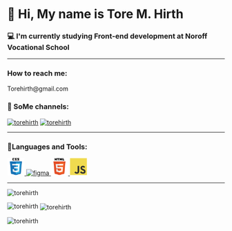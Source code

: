 <h1 align="left">👋 Hi, My name is Tore M. Hirth</h1>
<h3 align="left">💻 I'm currently studying Front-end development at Noroff Vocational School </h3>

---

<h3>How to reach me:</h3>
<label rel:mailto>Torehirth@gmail.com</label>

<h3 align="left">📧 SoMe channels:</h3>
<p align="left">
<a href="https://linkedin.com/in/torehirth" target="blank"><img align="center" src="https://raw.githubusercontent.com/rahuldkjain/github-profile-readme-generator/master/src/images/icons/Social/linked-in-alt.svg" alt="torehirth" height="30" width="40" /></a>
<a href="https://instagram.com/torehirth" target="blank"><img align="center" src="https://raw.githubusercontent.com/rahuldkjain/github-profile-readme-generator/master/src/images/icons/Social/instagram.svg" alt="torehirth" height="30" width="40" /></a>
</p>

---

<h3 align="left">🚀Languages and Tools:</h3>
<p align="left"> <a href="https://www.w3schools.com/css/" target="_blank" rel="noreferrer"> <img src="https://raw.githubusercontent.com/devicons/devicon/master/icons/css3/css3-original-wordmark.svg" alt="css3" width="40" height="40"/> </a> <a href="https://www.figma.com/" target="_blank" rel="noreferrer"> <img src="https://www.vectorlogo.zone/logos/figma/figma-icon.svg" alt="figma" width="40" height="40"/> </a> <a href="https://www.w3.org/html/" target="_blank" rel="noreferrer"> <img src="https://raw.githubusercontent.com/devicons/devicon/master/icons/html5/html5-original-wordmark.svg" alt="html5" width="40" height="40"/> </a> <a href="https://developer.mozilla.org/en-US/docs/Web/JavaScript" target="_blank" rel="noreferrer"> <img src="https://raw.githubusercontent.com/devicons/devicon/master/icons/javascript/javascript-original.svg" alt="javascript" width="40" height="40"/> </a> </p>

---

<p align="left"> <img src="https://komarev.com/ghpvc/?username=torehirth&label=Profile%20views&color=0e75b6&style=flat" alt="torehirth" /> </p>

<p><img align="left" src="https://github-readme-stats.vercel.app/api/top-langs?username=torehirth&show_icons=true&locale=en&layout=compact" alt="torehirth" /></p>

<p>&nbsp;<img align="center" src="https://github-readme-stats.vercel.app/api?username=torehirth&show_icons=true&locale=en" alt="torehirth" /></p>

<p><img align="center" src="https://github-readme-streak-stats.herokuapp.com/?user=torehirth&" alt="torehirth" /></p>


